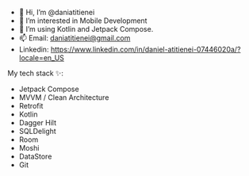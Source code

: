 - 👋 Hi, I’m @daniatitienei
- 👀 I’m interested in Mobile Development
- 🌱 I’m using Kotlin and Jetpack Compose.
- 📫 Email: daniatitienei@gmail.com
- Linkedin: https://www.linkedin.com/in/daniel-atitienei-07446020a/?locale=en_US

My tech stack ✨:
- Jetpack Compose
- MVVM / Clean Architecture
- Retrofit
- Kotlin
- Dagger Hilt
- SQLDelight
- Room
- Moshi
- DataStore
- Git

<!---
daniatitienei/daniatitienei is a ✨ special ✨ repository because its `README.md` (this file) appears on your GitHub profile.
You can click the Preview link to take a look at your changes.
--->

